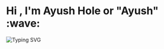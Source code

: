
<h1><b>Hi , I'm Ayush Hole or "Ayush"  :wave: </b></h1>
<div style="text-align:center:>
<a href="https://git.io/typing-svg"><img src="https://readme-typing-svg.demolab.com?font=Fira+Code&weight=900&size=51&pause=1000&width=435&height=150&lines=Full+Stack+Developer%2FAspiring+Software+Engineer" alt="Typing SVG" /></a>
</div>
